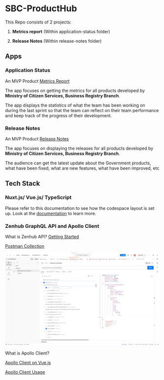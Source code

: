 # SBC-ProductHub
This Repo consists of 2 projects:

1. **Metrics report** (Within application-status folder)

2. **Release Notes** (Within release-notes folder)
## Apps

### Application Status
An MVP Product [Metrics Report](www.metrics.bcregistry.gov.bc.ca)

The app focuses on getting the metrics for all products developed by **Ministry of Citizen Services, Business Registry Branch**.

The app displays the statistics of what the team has been working on during the last sprint so that the team can reflect on their team performance and keep track of the progress of their development. 

### Release Notes
An MVP Product [Release Notes](https://www.release-notes.bcregistry.gov.bc.ca/)

The app focuses on displaying the releases for all products developed by **Ministry of Citizen Services, Business Registry Branch**.

The audience can get the latest update about the Government products, what have been fixed, what are new features, what have been improved, etc

## Tech Stack
### Nuxt.js/ Vue.js/ TypeScript
Please refer to this documentation to see how the codespace layout is set up. Look at the [documentation](https://nuxt.com/docs/getting-started/introduction) to learn more.

### Zenhub GraphQL API and Apollo Client
What is Zenhub API?
[Getting Started](https://developers.zenhub.com/graphql-api-docs/getting-started)

[Postman Collection](https://developers.zenhub.com/graphql-api-docs/postman-collection)

![Sample Schema](image.png)

What is Apollo Client? 

[Apollo Client on Vue.js](https://v4.apollo.vuejs.org/guide/installation.html)

[Apollo Client Usage](https://www.apollographql.com/docs/react/get-started/)
